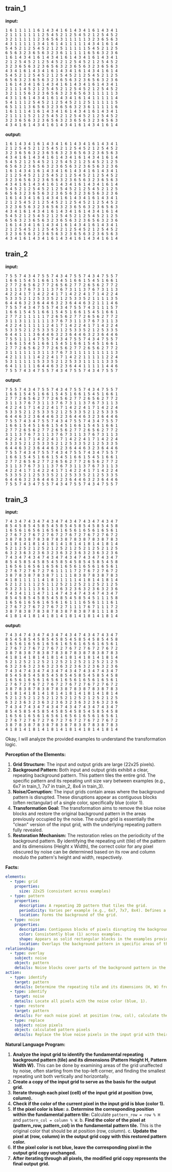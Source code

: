 
## train_1

**input:**
```
1 6 1 1 1 1 1 6 1 4 3 4 1 6 1 4 3 4 1 6 1 4 3 4 1
2 1 1 1 1 1 1 1 2 5 4 5 2 1 2 5 4 5 2 1 2 5 4 5 2
3 2 1 1 1 1 1 2 3 6 5 6 3 1 1 1 1 1 3 2 3 6 5 6 3
4 3 1 1 1 1 1 3 4 1 6 1 4 1 1 1 1 1 4 3 4 1 6 1 4
5 4 5 2 1 2 5 4 5 2 1 2 5 1 1 1 1 1 5 4 5 2 1 2 5
6 5 6 3 2 3 6 5 6 3 2 3 6 1 1 1 1 1 6 5 6 3 2 3 6
1 6 1 4 3 4 1 6 1 4 3 4 1 6 1 4 3 4 1 6 1 4 3 4 1
2 1 2 5 4 5 2 1 2 5 4 5 2 1 2 5 4 5 2 1 2 5 4 5 2
3 2 3 6 5 6 3 2 3 6 5 6 3 2 3 6 5 6 3 2 3 6 5 6 3
4 3 4 1 6 1 4 3 4 1 6 1 4 3 4 1 6 1 4 3 4 1 6 1 4
5 4 5 2 1 2 5 4 5 2 1 2 5 4 5 2 1 2 5 4 5 2 1 2 5
6 5 6 3 2 3 6 5 6 3 2 3 6 5 6 3 2 3 6 5 6 3 2 3 6
1 6 1 4 3 4 1 6 1 4 3 4 1 6 1 4 3 4 1 6 1 4 3 4 1
2 1 1 1 4 5 2 1 2 5 4 5 2 1 2 5 4 5 2 1 2 5 4 5 2
3 2 1 1 5 6 3 2 3 6 5 6 3 2 3 6 5 6 3 1 1 1 1 1 3
4 3 1 1 6 1 4 3 4 1 6 1 4 3 4 1 6 1 4 1 1 1 1 1 4
5 4 1 1 1 2 5 4 5 2 1 2 5 4 5 2 1 2 5 1 1 1 1 1 5
6 5 1 1 1 3 6 5 6 3 2 3 6 5 6 3 2 3 6 1 1 1 1 1 6
1 6 1 1 1 4 1 6 1 4 3 4 1 6 1 4 3 4 1 6 1 4 3 4 1
2 1 1 1 1 5 2 1 2 5 4 5 2 1 2 5 4 5 2 1 2 5 4 5 2
3 2 3 6 5 6 3 2 3 6 5 6 3 2 3 6 5 6 3 2 3 6 5 6 3
4 3 4 1 6 1 4 3 4 1 6 1 4 3 4 1 6 1 4 3 4 1 6 1 4
```


**output:**
```
1 6 1 4 3 4 1 6 1 4 3 4 1 6 1 4 3 4 1 6 1 4 3 4 1
2 1 2 5 4 5 2 1 2 5 4 5 2 1 2 5 4 5 2 1 2 5 4 5 2
3 2 3 6 5 6 3 2 3 6 5 6 3 2 3 6 5 6 3 2 3 6 5 6 3
4 3 4 1 6 1 4 3 4 1 6 1 4 3 4 1 6 1 4 3 4 1 6 1 4
5 4 5 2 1 2 5 4 5 2 1 2 5 4 5 2 1 2 5 4 5 2 1 2 5
6 5 6 3 2 3 6 5 6 3 2 3 6 5 6 3 2 3 6 5 6 3 2 3 6
1 6 1 4 3 4 1 6 1 4 3 4 1 6 1 4 3 4 1 6 1 4 3 4 1
2 1 2 5 4 5 2 1 2 5 4 5 2 1 2 5 4 5 2 1 2 5 4 5 2
3 2 3 6 5 6 3 2 3 6 5 6 3 2 3 6 5 6 3 2 3 6 5 6 3
4 3 4 1 6 1 4 3 4 1 6 1 4 3 4 1 6 1 4 3 4 1 6 1 4
5 4 5 2 1 2 5 4 5 2 1 2 5 4 5 2 1 2 5 4 5 2 1 2 5
6 5 6 3 2 3 6 5 6 3 2 3 6 5 6 3 2 3 6 5 6 3 2 3 6
1 6 1 4 3 4 1 6 1 4 3 4 1 6 1 4 3 4 1 6 1 4 3 4 1
2 1 2 5 4 5 2 1 2 5 4 5 2 1 2 5 4 5 2 1 2 5 4 5 2
3 2 3 6 5 6 3 2 3 6 5 6 3 2 3 6 5 6 3 2 3 6 5 6 3
4 3 4 1 6 1 4 3 4 1 6 1 4 3 4 1 6 1 4 3 4 1 6 1 4
5 4 5 2 1 2 5 4 5 2 1 2 5 4 5 2 1 2 5 4 5 2 1 2 5
6 5 6 3 2 3 6 5 6 3 2 3 6 5 6 3 2 3 6 5 6 3 2 3 6
1 6 1 4 3 4 1 6 1 4 3 4 1 6 1 4 3 4 1 6 1 4 3 4 1
2 1 2 5 4 5 2 1 2 5 4 5 2 1 2 5 4 5 2 1 2 5 4 5 2
3 2 3 6 5 6 3 2 3 6 5 6 3 2 3 6 5 6 3 2 3 6 5 6 3
4 3 4 1 6 1 4 3 4 1 6 1 4 3 4 1 6 1 4 3 4 1 6 1 4
```


## train_2

**input:**
```
7 5 5 7 4 3 4 7 5 5 7 4 3 4 7 5 5 7 4 3 4 7 5 5 7
1 6 6 1 5 4 5 1 6 6 1 5 4 5 1 6 6 1 5 4 5 1 6 6 1
2 7 7 2 6 5 6 2 7 7 2 6 5 6 2 7 7 2 6 5 6 2 7 7 2
3 1 1 3 7 6 7 3 1 1 3 7 6 7 3 1 1 3 7 6 7 3 1 1 3
4 2 2 4 1 7 1 4 2 2 4 1 7 1 4 2 2 4 1 7 1 4 2 2 4
5 3 3 5 2 1 2 5 3 3 5 2 1 2 5 3 3 5 2 1 1 1 1 3 5
6 4 4 6 3 2 3 6 4 4 6 3 2 3 6 4 4 6 3 2 1 1 1 4 6
7 5 5 7 4 3 4 7 5 5 7 4 3 4 7 5 5 7 4 3 1 1 1 5 7
1 6 6 1 5 4 5 1 6 6 1 5 4 5 1 6 6 1 5 4 5 1 6 6 1
2 7 7 2 1 1 1 1 1 7 2 6 5 6 2 7 7 2 6 5 6 2 7 7 2
3 1 1 3 1 1 1 1 1 1 3 7 6 7 3 1 1 3 7 6 7 3 1 1 3
4 2 2 4 1 1 1 1 1 2 4 1 7 1 4 2 2 4 1 7 1 4 2 2 4
5 3 3 5 2 1 2 5 3 3 5 2 1 2 5 3 3 5 2 1 2 5 3 3 5
6 4 4 1 1 1 3 6 4 4 6 3 2 3 6 4 4 6 3 2 3 6 4 4 6
7 5 5 1 1 1 4 7 5 5 7 4 3 4 7 5 5 7 4 3 4 7 5 5 7
1 6 6 1 5 4 5 1 6 6 1 5 4 5 1 6 6 1 5 4 5 1 6 6 1
2 7 7 2 6 5 6 2 7 7 2 6 5 6 2 7 7 2 6 5 6 2 7 7 2
3 1 1 1 1 1 1 3 1 1 3 7 6 7 3 1 1 1 1 1 1 1 1 1 3
4 2 1 1 1 1 1 4 2 2 4 1 7 1 4 2 2 1 1 1 1 1 2 2 4
5 3 1 1 1 1 1 5 3 3 5 2 1 2 5 3 3 1 1 1 1 1 3 3 5
6 4 1 1 1 1 1 6 4 4 6 3 2 3 6 4 4 1 1 1 1 1 4 4 6
7 5 5 7 4 3 4 7 5 5 7 4 3 4 7 5 5 7 4 3 4 7 5 5 7
```


**output:**
```
7 5 5 7 4 3 4 7 5 5 7 4 3 4 7 5 5 7 4 3 4 7 5 5 7
1 6 6 1 5 4 5 1 6 6 1 5 4 5 1 6 6 1 5 4 5 1 6 6 1
2 7 7 2 6 5 6 2 7 7 2 6 5 6 2 7 7 2 6 5 6 2 7 7 2
3 1 1 3 7 6 7 3 1 1 3 7 6 7 3 1 1 3 7 6 7 3 1 1 3
4 2 2 4 1 7 1 4 2 2 4 1 7 1 4 2 2 4 1 7 1 4 2 2 4
5 3 3 5 2 1 2 5 3 3 5 2 1 2 5 3 3 5 2 1 2 5 3 3 5
6 4 4 6 3 2 3 6 4 4 6 3 2 3 6 4 4 6 3 2 3 6 4 4 6
7 5 5 7 4 3 4 7 5 5 7 4 3 4 7 5 5 7 4 3 4 7 5 5 7
1 6 6 1 5 4 5 1 6 6 1 5 4 5 1 6 6 1 5 4 5 1 6 6 1
2 7 7 2 6 5 6 2 7 7 2 6 5 6 2 7 7 2 6 5 6 2 7 7 2
3 1 1 3 7 6 7 3 1 1 3 7 6 7 3 1 1 3 7 6 7 3 1 1 3
4 2 2 4 1 7 1 4 2 2 4 1 7 1 4 2 2 4 1 7 1 4 2 2 4
5 3 3 5 2 1 2 5 3 3 5 2 1 2 5 3 3 5 2 1 2 5 3 3 5
6 4 4 6 3 2 3 6 4 4 6 3 2 3 6 4 4 6 3 2 3 6 4 4 6
7 5 5 7 4 3 4 7 5 5 7 4 3 4 7 5 5 7 4 3 4 7 5 5 7
1 6 6 1 5 4 5 1 6 6 1 5 4 5 1 6 6 1 5 4 5 1 6 6 1
2 7 7 2 6 5 6 2 7 7 2 6 5 6 2 7 7 2 6 5 6 2 7 7 2
3 1 1 3 7 6 7 3 1 1 3 7 6 7 3 1 1 3 7 6 7 3 1 1 3
4 2 2 4 1 7 1 4 2 2 4 1 7 1 4 2 2 4 1 7 1 4 2 2 4
5 3 3 5 2 1 2 5 3 3 5 2 1 2 5 3 3 5 2 1 2 5 3 3 5
6 4 4 6 3 2 3 6 4 4 6 3 2 3 6 4 4 6 3 2 3 6 4 4 6
7 5 5 7 4 3 4 7 5 5 7 4 3 4 7 5 5 7 4 3 4 7 5 5 7
```


## train_3

**input:**
```
7 4 3 4 7 4 3 4 7 4 3 4 7 4 3 4 7 4 3 4 7 4 3 4 7
8 5 4 5 8 5 4 5 8 5 4 5 8 5 4 5 8 5 4 5 8 5 4 5 8
1 6 5 6 1 6 5 6 1 6 5 6 1 6 5 6 1 6 5 6 1 6 5 6 1
2 7 6 7 2 7 6 7 2 7 6 7 2 7 6 7 2 7 6 7 2 7 6 7 2
3 8 7 8 3 8 7 8 3 8 7 8 3 8 7 8 3 8 7 8 3 8 7 8 3
4 1 8 1 4 1 8 1 4 1 8 1 4 1 8 1 4 1 8 1 4 1 8 1 4
5 2 1 2 5 2 1 2 5 2 1 2 5 2 1 2 5 2 1 2 5 2 1 2 5
6 3 2 3 6 3 2 3 6 3 2 3 6 3 2 3 6 3 2 3 6 3 2 3 6
7 4 3 4 7 4 3 4 7 4 3 4 7 4 3 4 7 4 3 4 7 4 3 4 7
8 5 4 5 8 5 4 5 8 5 4 5 8 5 4 5 8 5 4 5 8 5 4 5 8
1 6 5 6 1 6 5 6 1 6 5 6 1 6 5 6 1 6 5 6 1 6 5 6 1
2 7 6 7 2 7 6 7 2 7 6 1 1 1 1 7 2 7 6 7 2 7 6 7 2
3 8 7 8 3 8 7 8 3 8 7 1 1 1 1 8 3 8 7 8 3 8 7 8 3
4 1 8 1 1 1 1 1 4 1 8 1 1 1 1 1 4 1 8 1 4 1 8 1 4
5 2 1 2 1 1 1 2 5 1 1 2 5 2 1 2 5 2 1 2 5 2 1 2 5
6 3 2 3 1 1 1 3 6 1 1 3 6 3 2 3 6 3 2 3 6 3 2 3 6
7 4 3 4 1 1 1 4 7 1 1 4 7 4 3 4 7 4 3 4 7 4 3 4 7
8 5 4 5 8 5 4 5 8 5 4 5 8 5 4 5 8 5 4 5 1 1 1 5 8
1 6 5 6 1 6 5 6 1 6 5 6 1 6 1 1 1 6 5 6 1 1 1 6 1
2 7 6 7 2 7 6 7 2 7 6 7 2 7 1 1 1 7 6 7 1 1 1 7 2
3 8 7 8 3 8 7 8 3 8 7 8 3 8 7 8 3 8 7 8 1 1 1 8 3
4 1 8 1 4 1 8 1 4 1 8 1 4 1 8 1 4 1 8 1 4 1 8 1 4
```


**output:**
```
7 4 3 4 7 4 3 4 7 4 3 4 7 4 3 4 7 4 3 4 7 4 3 4 7
8 5 4 5 8 5 4 5 8 5 4 5 8 5 4 5 8 5 4 5 8 5 4 5 8
1 6 5 6 1 6 5 6 1 6 5 6 1 6 5 6 1 6 5 6 1 6 5 6 1
2 7 6 7 2 7 6 7 2 7 6 7 2 7 6 7 2 7 6 7 2 7 6 7 2
3 8 7 8 3 8 7 8 3 8 7 8 3 8 7 8 3 8 7 8 3 8 7 8 3
4 1 8 1 4 1 8 1 4 1 8 1 4 1 8 1 4 1 8 1 4 1 8 1 4
5 2 1 2 5 2 1 2 5 2 1 2 5 2 1 2 5 2 1 2 5 2 1 2 5
6 3 2 3 6 3 2 3 6 3 2 3 6 3 2 3 6 3 2 3 6 3 2 3 6
7 4 3 4 7 4 3 4 7 4 3 4 7 4 3 4 7 4 3 4 7 4 3 4 7
8 5 4 5 8 5 4 5 8 5 4 5 8 5 4 5 8 5 4 5 8 5 4 5 8
1 6 5 6 1 6 5 6 1 6 5 6 1 6 5 6 1 6 5 6 1 6 5 6 1
2 7 6 7 2 7 6 7 2 7 6 7 2 7 6 7 2 7 6 7 2 7 6 7 2
3 8 7 8 3 8 7 8 3 8 7 8 3 8 7 8 3 8 7 8 3 8 7 8 3
4 1 8 1 4 1 8 1 4 1 8 1 4 1 8 1 4 1 8 1 4 1 8 1 4
5 2 1 2 5 2 1 2 5 2 1 2 5 2 1 2 5 2 1 2 5 2 1 2 5
6 3 2 3 6 3 2 3 6 3 2 3 6 3 2 3 6 3 2 3 6 3 2 3 6
7 4 3 4 7 4 3 4 7 4 3 4 7 4 3 4 7 4 3 4 7 4 3 4 7
8 5 4 5 8 5 4 5 8 5 4 5 8 5 4 5 8 5 4 5 8 5 4 5 8
1 6 5 6 1 6 5 6 1 6 5 6 1 6 5 6 1 6 5 6 1 6 5 6 1
2 7 6 7 2 7 6 7 2 7 6 7 2 7 6 7 2 7 6 7 2 7 6 7 2
3 8 7 8 3 8 7 8 3 8 7 8 3 8 7 8 3 8 7 8 3 8 7 8 3
4 1 8 1 4 1 8 1 4 1 8 1 4 1 8 1 4 1 8 1 4 1 8 1 4
```

Okay, I will analyze the provided examples to understand the transformation logic.

**Perception of the Elements:**

1.  **Grid Structure:** The input and output grids are large (22x25 pixels).
2.  **Background Pattern:** Both input and output grids exhibit a clear, repeating background pattern. This pattern tiles the entire grid. The specific pattern and its repeating unit size vary between examples (e.g., 6x7 in train\_1, 7x7 in train\_2, 8x4 in train\_3).
3.  **Noise/Corruption:** The input grids contain areas where the background pattern is disrupted. These disruptions appear as contiguous blocks (often rectangular) of a single color, specifically blue (color 1).
4.  **Transformation Goal:** The transformation aims to remove the blue noise blocks and restore the original background pattern in the areas previously occupied by the noise. The output grid is essentially the "clean" version of the input grid, with the underlying repeating pattern fully revealed.
5.  **Restoration Mechanism:** The restoration relies on the periodicity of the background pattern. By identifying the repeating unit (tile) of the pattern and its dimensions (Height x Width), the correct color for any pixel obscured by noise can be determined based on its row and column modulo the pattern's height and width, respectively.

**Facts:**


```yaml
elements:
  - type: grid
    properties:
      size: 22x25 (consistent across examples)
  - type: pattern
    properties:
      description: A repeating 2D pattern that tiles the grid.
      periodicity: Varies per example (e.g., 6x7, 7x7, 8x4). Defines a basic tile.
      location: Forms the background of the grid.
  - type: noise
    properties:
      description: Contiguous blocks of pixels disrupting the background pattern.
      color: Consistently blue (1) across examples.
      shape: Appears as solid rectangular blocks in the examples provided.
      location: Overlays the background pattern in specific areas of the input grid.
relationship:
  - type: overlay
    subject: noise
    object: pattern
    details: Noise blocks cover parts of the background pattern in the input grid.
action:
  - type: identify
    target: pattern
    details: Determine the repeating tile and its dimensions (H, W) from the uncorrupted parts of the input grid.
  - type: identify
    target: noise
    details: Locate all pixels with the noise color (blue, 1).
  - type: restore
    target: pattern
    details: For each noise pixel at position (row, col), calculate the correct background color using the pattern tile. The correct color is found at position (row % H, col % W) within the base pattern tile.
  - type: replace
    subject: noise pixels
    object: calculated pattern pixels
    details: Replace the blue noise pixels in the input grid with their corresponding restored background pattern pixels to create the output grid.
```


**Natural Language Program:**

1.  **Analyze the input grid to identify the fundamental repeating background pattern (tile) and its dimensions (Pattern Height H, Pattern Width W).** This can be done by examining areas of the grid unaffected by noise, often starting from the top-left corner, and finding the smallest repeating unit both vertically and horizontally.
2.  **Create a copy of the input grid to serve as the basis for the output grid.**
3.  **Iterate through each pixel (cell) of the input grid at position (row, column).**
4.  **Check if the color of the current pixel in the input grid is blue (color 1).**
5.  **If the pixel color is blue:**
    a.  **Determine the corresponding position within the fundamental pattern tile:** Calculate `pattern_row = row % H` and `pattern_col = column % W`.
    b.  **Find the color of the pixel at (pattern\_row, pattern\_col) in the fundamental pattern tile.** This is the original color that should be at position (row, column).
    c.  **Update the pixel at (row, column) in the output grid copy with this restored pattern color.**
6.  **If the pixel color is not blue, leave the corresponding pixel in the output grid copy unchanged.**
7.  **After iterating through all pixels, the modified grid copy represents the final output grid.**
